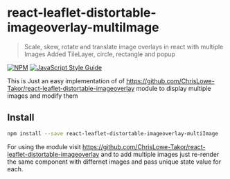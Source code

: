 # react-leaflet-distortable-imageoverlay-multiImage

> Scale, skew, rotate and translate image overlays in react with multiple Images
> Added TileLayer, circle, rectangle and popup

[![NPM](https://img.shields.io/npm/v/react-leaflet-distortable-imageoverlay.svg)](https://www.npmjs.com/package/react-leaflet-distortable-imageoverlay) [![JavaScript Style Guide](https://img.shields.io/badge/code_style-standard-brightgreen.svg)](https://standardjs.com)

This is Just an easy implementation of of https://github.com/ChrisLowe-Takor/react-leaflet-distortable-imageoverlay module to display multiple images and modify them

## Install

```bash
npm install --save react-leaflet-distortable-imageoverlay-multiImage
```
For using the module visit https://github.com/ChrisLowe-Takor/react-leaflet-distortable-imageoverlay and to add multiple images just re-render the same component with differnet images and pass unique state value for each.
